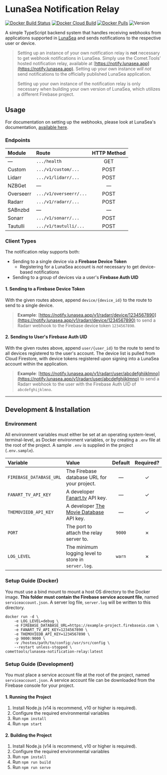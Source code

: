 # LunaSea Notification Relay

[![Docker Build Status](https://img.shields.io/docker/cloud/build/comettools/lunasea-notification-relay?style=for-the-badge)](https://hub.docker.com/r/comettools/lunasea-notification-relay)
[![Docker Cloud Build](https://img.shields.io/docker/cloud/automated/comettools/lunasea-notification-relay?style=for-the-badge)](https://hub.docker.com/r/comettools/lunasea-notification-relay)
[![Docker Pulls](https://img.shields.io/docker/pulls/comettools/lunasea-notification-relay?style=for-the-badge)](https://hub.docker.com/r/comettools/lunasea-notification-relay)
![Version](https://img.shields.io/docker/v/comettools/lunasea-notification-relay?sort=semver&style=for-the-badge)

A simple TypeScript backend system that handles receiving webhooks from applications supported in [LunaSea](https://github.com/CometTools/LunaSea) and sends notifications to the respective user or device.

> Setting up an instance of your own notification relay is **not** necessary to get webhook notifications in LunaSea. Simply use the Comet.Tools' hosted notification relay, available at [https://notify.lunasea.app](https://notify.lunasea.app). Setting up your own instance _will not_ send notifications to the officially published LunaSea application.
>
> Setting up your own instance of the notification relay is only necessary when building your own version of LunaSea, which utilizes a different Firebase project.

## Usage

For documentation on setting up the webhooks, please look at LunaSea's documentation, [available here](https://docs.lunasea.app/lunasea/notifications).

### Endpoints

| Module    | Route                  | HTTP Method |
| :-------- | :--------------------- | :---------: |
| &mdash;   | `.../health`           |     GET     |
| Custom    | `.../v1/custom/...`    |    POST     |
| Lidarr    | `.../v1/lidarr/...`    |    POST     |
| NZBGet    | &mdash;                |   &mdash;   |
| Overseerr | `.../v1/overseerr/...` |    POST     |
| Radarr    | `.../v1/radarr/...`    |    POST     |
| SABnzbd   | &mdash;                |   &mdash;   |
| Sonarr    | `.../v1/sonarr/...`    |    POST     |
| Tautulli  | `.../v1/tautulli/...`  |    POST     |

### Client Types

The notification relay supports both:

-   Sending to a single device via a **Firebase Device Token**
    -   Registering for a LunaSea account is _not_ necessary to get device-based notifications
-   Sending to a group of devices via a user's **Firebase Auth UID**

#### 1. Sending to a Firebase Device Token

With the given routes above, append `device/{device_id}` to the route to send to a single device.

> **Example**: [https://notify.lunasea.app/v1/radarr/device/1234567890](https://notify.lunasea.app/v1/radarr/device/1234567890) to send a Radarr webhook to the Firebase device token `1234567890`.

#### 2. Sending to User's Firebase Auth UID

With the given routes above, append `user/{user_id}` to the route to send to all devices registered to the user's account. The device list is pulled from Cloud Firestore, with device tokens registered upon signing into a LunaSea account within the application.

> **Example**: [https://notify.lunasea.app/v1/radarr/user/abcdefghijklmno](https://notify.lunasea.app/v1/radarr/user/abcdefghijklmno) to send a Radarr webhook to the user with the Firebase Auth UID of `abcdefghijklmno`.

---

## Development & Installation

### Environment

All environment variables must either be set at an operating system-level, terminal-level, as Docker environment variables, or by creating a `.env` file at the root of the project. A sample `.env` is supplied in the project (`.env.sample`).

| Variable                | Value                                                                 | Default | Required? |
| :---------------------- | :-------------------------------------------------------------------- | :-----: | :-------: |
| `FIREBASE_DATABASE_URL` | The Firebase database URL for your project.                           | &mdash; |  &check;  |
| `FANART_TV_API_KEY`     | A developer [Fanart.tv](https://fanart.tv/) API key.                  | &mdash; |  &check;  |
| `THEMOVIEDB_API_KEY`    | A developer [The Movie Database](https://www.themoviedb.org) API key. | &mdash; |  &check;  |
| `PORT`                  | The port to attach the relay server to.                               | `9000`  |  &cross;  |
| `LOG_LEVEL`             | The minimum logging level to store in `server.log`.                   | `warn`  |  &cross;  |

### Setup Guide (Docker)

You must use a bind mount to mount a host OS directory to the Docker image. **This folder must contain the Firebase service account file**, named `serviceaccount.json`. A server log file, `server.log` will be written to this directory.

```docker
docker run -d \
    -e LOG_LEVEL=debug \
    -e FIREBASE_DATABASE_URL=https://example-project.firebaseio.com \
    -e FANART_TV_API_KEY=1234567890 \
    -e THEMOVIEDB_API_KEY=1234567890 \
    -p 9000:9000 \
    -v /hostos/path/to/config:/usr/src/config \
    --restart unless-stopped \
comettools/lunasea-notification-relay:latest
```

### Setup Guide (Development)

You must place a service account file at the root of the project, named `serviceaccount.json`. A service account file can be downloaded from the Firebase console for your project.

#### 1. Running the Project

1. Install Node.js (v14 is recommend, v10 or higher is required).
2. Configure the required environmental variables
3. Run `npm install`
4. Run `npm start`

#### 2. Building the Project

1. Install Node.js (v14 is recommend, v10 or higher is required).
2. Configure the required environmental variables
3. Run `npm install`
4. Run `npm run build`
5. Run `npm run serve`
